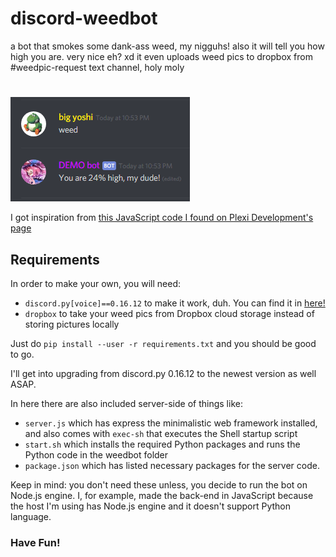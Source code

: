 # discord-weedbot

a bot that smokes some dank-ass weed, my nigguhs! also it will tell you how high you are. very nice eh? xd
it even uploads weed pics to dropbox from #weedpic-request text channel, holy moly
#
![](/res/image.png)

I got inspiration from [this JavaScript code I found on Plexi Development's page](https://sourcecode.glitch.me/view?key=1460278146236522)

## Requirements

In order to make your own, you will need:
- `discord.py[voice]==0.16.12` to make it work, duh.  You can find it in [here!](https://libraries.io/pypi/discord.py)
- `dropbox` to take your weed pics from Dropbox cloud storage instead of storing pictures locally

Just do `pip install --user -r requirements.txt` and you should be good to go.

I'll get into upgrading from discord.py 0.16.12 to the newest version as well ASAP.

In here there are also included server-side of things like:
- `server.js` which has express the minimalistic web framework installed, and also comes with `exec-sh` that executes the Shell startup script
- `start.sh` which installs the required Python packages and runs the Python code in the weedbot folder
- `package.json` which has listed necessary packages for the server code.

Keep in mind: you don't need these unless, you decide to run the bot on Node.js engine. I, for example, made the back-end in JavaScript because the host I'm using has Node.js engine and it doesn't support Python language.

### Have Fun!
